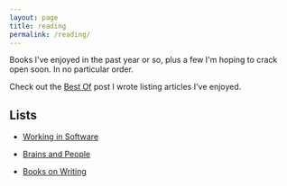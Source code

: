 ```yaml
---
layout: page
title: reading
permalink: /reading/
---
```


Books I've enjoyed in the past year or so, plus a few I'm hoping to crack open soon. In no particular order.

Check out the <a href="{{ site.baseurl }}/best_practices/2015/04/10/best-of/">Best Of</a> post I wrote listing articles I've enjoyed.

## Lists

- <a href="{{ site.baseurl }}/reading/software">Working in Software</a>

- <a href="{{ site.baseurl }}/reading/psych">Brains and People</a>

- <a href="{{ site.baseurl }}/reading/writing">Books on Writing</a>